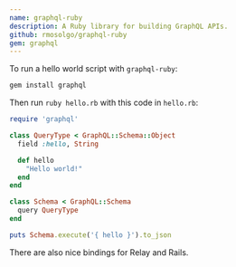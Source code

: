 ```yaml
---
name: graphql-ruby
description: A Ruby library for building GraphQL APIs.
github: rmosolgo/graphql-ruby
gem: graphql
---
```


To run a hello world script with `graphql-ruby`:

```bash
gem install graphql
```

Then run `ruby hello.rb` with this code in `hello.rb`:

```ruby
require 'graphql'

class QueryType < GraphQL::Schema::Object
  field :hello, String

  def hello
    "Hello world!"
  end
end

class Schema < GraphQL::Schema
  query QueryType
end

puts Schema.execute('{ hello }').to_json
```

There are also nice bindings for Relay and Rails.
